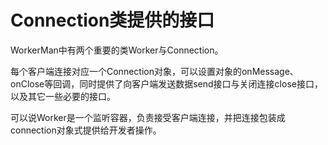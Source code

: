 # Connection类提供的接口

WorkerMan中有两个重要的类Worker与Connection。

每个客户端连接对应一个Connection对象，可以设置对象的onMessage、onClose等回调，同时提供了向客户端发送数据send接口与关闭连接close接口，以及其它一些必要的接口。

可以说Worker是一个监听容器，负责接受客户端连接，并把连接包装成connection对象式提供给开发者操作。
